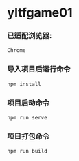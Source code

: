 # yltfgame01

### 已适配浏览器:
```
Chrome
```

### 导入项目后运行命令
```
npm install
```

### 项目启动命令
```
npm run serve
```

### 项目打包命令
```
npm run build
```
